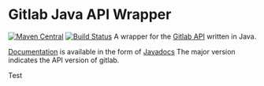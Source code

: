 # Gitlab Java API Wrapper

[![Maven Central](https://img.shields.io/maven-central/v/org.gitlab/java-gitlab-api.svg)](http://mvnrepository.com/artifact/org.gitlab/java-gitlab-api)
[![Build Status](https://travis-ci.org/timols/java-gitlab-api.svg?branch=master)](https://travis-ci.org/timols/java-gitlab-api)
A wrapper for the [Gitlab API](https://docs.gitlab.com/ee/api/) written in Java.

[Documentation](https://timols.github.io/java-gitlab-api) is available in the form of [Javadocs](https://timols.github.io/java-gitlab-api)
The major version indicates the API version of gitlab.


Test
